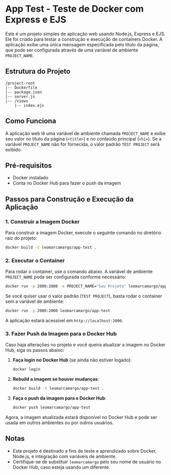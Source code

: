 
# App Test - Teste de Docker com Express e EJS

Este é um projeto simples de aplicação web usando Node.js, Express e EJS. Ele foi criado para testar a construção e execução de containers Docker. A aplicação exibe uma única mensagem especificada pelo título da página, que pode ser configurada através de uma variável de ambiente `PROJECT_NAME`.

## Estrutura do Projeto

```
/project-root
|-- Dockerfile
|-- package.json
|-- server.js
|-- /views
    |-- index.ejs
```

## Como Funciona

A aplicação web lê uma variável de ambiente chamada `PROJECT_NAME` e exibe seu valor no título da página (`<title>`) e no conteúdo principal (`<h1>`). Se a variável `PROJECT_NAME` não for fornecida, o valor padrão `TEST PROJECT` será exibido.

## Pré-requisitos

- Docker instalado
- Conta no Docker Hub para fazer o push da imagem

## Passos para Construção e Execução da Aplicação

### 1. Construir a Imagem Docker

Para construir a imagem Docker, execute o seguinte comando no diretório raiz do projeto:

```bash
docker build -t leomarcamargo/app-test .
```

### 2. Executar o Container

Para rodar o container, use o comando abaixo. A variável de ambiente `PROJECT_NAME` pode ser configurada conforme necessário:

```bash
docker run -p 2000:2000 -e PROJECT_NAME="Seu Projeto" leomarcamargo/app-test
```

Se você quiser usar o valor padrão (`TEST PROJECT`), basta rodar o container sem a variável de ambiente:

```bash
docker run -p 2000:2000 leomarcamargo/app-test
```

A aplicação estará acessível em `http://localhost:2000`.

### 3. Fazer Push da Imagem para o Docker Hub

Caso haja alterações no projeto e você queira atualizar a imagem no Docker Hub, siga os passos abaixo:

1. **Faça login no Docker Hub** (se ainda não estiver logado):

    ```bash
    docker login
    ```

2. **Rebuild a imagem se houver mudanças**:

    ```bash
    docker build -t leomarcamargo/app-test .
    ```

3. **Faça o push da imagem para o Docker Hub**:

    ```bash
    docker push leomarcamargo/app-test
    ```

Agora, a imagem atualizada estará disponível no Docker Hub e pode ser usada em outros ambientes ou por outros usuários.

## Notas

- Este projeto é destinado a fins de teste e aprendizado sobre Docker, Node.js, e integração com variáveis de ambiente.
- Certifique-se de substituir `leomarcamargo` pelo seu nome de usuário no Docker Hub, caso esteja usando um diferente.
